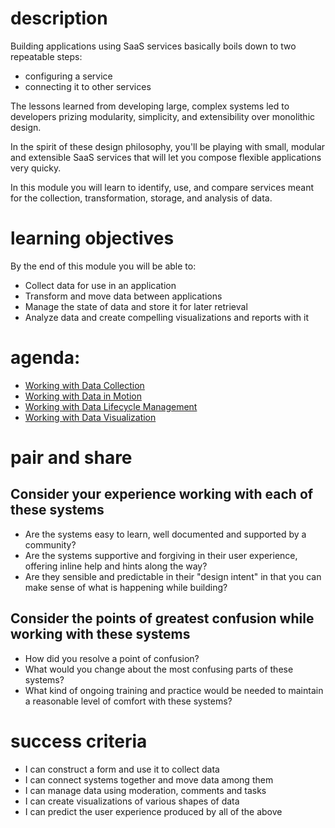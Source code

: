# description
Building applications using SaaS services basically boils down to two repeatable steps:
- configuring a service
- connecting it to other services

The lessons learned from developing large, complex systems led to developers prizing modularity, simplicity, and extensibility over monolithic design.

In the spirit of these design philosophy, you'll be playing with small, modular and extensible SaaS services that will let you compose flexible applications very quicky.

In this module you will learn to identify, use, and compare services meant for the collection, transformation, storage, and analysis of data.

# learning objectives

By the end of this module you will be able to:

- Collect data for use in an application
- Transform and move data between applications
- Manage the state of data and store it for later retrieval
- Analyze data and create compelling visualizations and reports with it

# agenda:

- [Working with Data Collection](/activity-3-1)
- [Working with Data in Motion](/activity-3-2)
- [Working with Data Lifecycle Management](/activity-3-3)
- [Working with Data Visualization](/activity-3-4)

# pair and share

## Consider your experience working with each of these systems

- Are the systems easy to learn, well documented and supported by a community?
- Are the systems supportive and forgiving in their user experience, offering inline help and hints along the way?
- Are they sensible and predictable in their "design intent" in that you can make sense of what is happening while building?

## Consider the points of greatest confusion while working with these systems

- How did you resolve a point of confusion?
- What would you change about the most confusing parts of these systems?
- What kind of ongoing training and practice would be needed to maintain a reasonable level of comfort with these systems?

# success criteria
- I can construct a form and use it to collect data
- I can connect systems together and move data among them
- I can manage data using moderation, comments and tasks
- I can create visualizations of various shapes of data
- I can predict the user experience produced by all of the above
